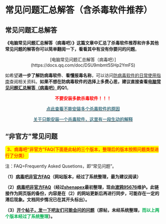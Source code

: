 # 常见问题汇总解答（含杀毒软件推荐）

## 常见问题汇总解答

**《电脑常见问题汇总解答（病毒吧）》这篇文章中汇总了杀毒软件推荐和许多其他常见问题的解答你可以简单翻阅一下，看看其中有没有你要问的问题**。 



<center>[电脑常见问题汇总解答（病毒吧）](https://docs.qq.com/doc/DSU9mbmt5SHp2YmFS)</center>

如希望**进一步了解防病毒软件**、**看懂报毒名称**，可以访问[防病毒软件的日常使用指南](https://docs.qq.com/doc/DQVZ1c1l0QnF6cnRY)查阅相关资料。**如果不想在防病毒软件的选择上多费心思，建议直接查看[电脑常见问题汇总解答（病毒吧）](https://docs.qq.com/doc/DSU9mbmt5SHp2YmFS)**的**Q1**。



<span style="color: red; font-weight: bold; text-align: center; display: block;">不要安装多款杀毒软件！！！</span>

[<span style="color:#467886; font-weight: bold; text-align: center; display: block;">点此查看不能安装多个杀毒软件的原因</span>](https://faq.ravenote.top/prevention/basic/1_about_prevention.html#%E4%B8%BA%E4%BB%80%E4%B9%88%E4%B8%8D%E8%83%BD%E5%90%8C%E6%97%B6%E5%AE%89%E8%A3%85%E5%A4%9A%E4%B8%AA%E5%AE%8C%E6%95%B4%E7%9A%84%E6%9D%80%E6%AF%92%E8%BD%AF%E4%BB%B6)

[<span style="color: #467886; font-weight: bold; text-align: center; display: block;">关于只能安装一个杀毒软件，这里有一段生动的解释</span>](./images/1723537769018.png)

## “非官方”常见问题

<span style="color: #FF4500; font-weight: bold; background-color: #FFFF00; padding: 3px 6px; border-radius: 5px;">3、病毒吧“非官方”FAQ(下面是此帖的三个版本，整理后的版本按照问题类型进行了分类）</span>

注：FAQ=Frequently Asked Qusetions，即“常见问题”。

**（1）[病毒吧非官方FAQ](https://faq.ravenote.top/)（网站版本，经过了系统整理，最为建议阅读）**

**（2）[病毒吧非官方FAQ](https://docs.qq.com/aio/p/sclymcnwneimmu5?p=xsUVwjSEbG6iM9vDTrjq8W&u=2f908fa56c0341bc905c0f04ec21da91)（经过[shenapex](https://tieba.baidu.com/home/main?id=tb.1.27f1952d.BPB1bF8BCDLri2ImM31jAA&fr=pb)最初整理，现由[渡鸦95676](https://tieba.baidu.com/home/main/?id=tb.1.d448d446.1YtoJt4KfIUH1LpQYAC3iA&fr=frs)维护。此链接作为网页版的备份，内容是在（2）的网站更新后再进行同步，可能存在一定的滞后现象。文档同步情况已在其开头标出）。**

**（3）[开个帖子，发一下吧友们可能会问的问题](https://tieba.baidu.com/p/8966243958)（原帖，未经系统整理，<span style="color: #00B050;">而以上两个版本经过了系统整理</span>）。**
